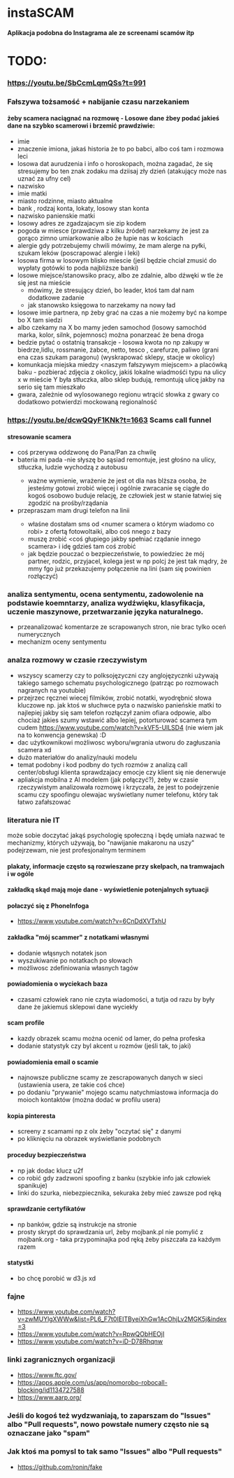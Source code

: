 # instaSCAM

#### Aplikacja podobna do Instagrama ale ze screenami scamów itp

# TODO:

### https://youtu.be/SbCcmLqmQSs?t=991



###  Fałszywa tożsamość + nabijanie czasu narzekaniem
#### żeby scamera naciągnać na rozmowę - Losowe dane żbey podać jakieś dane na szybko scamerowi i brzemić prawdziwie:
- imie
- znaczenie imiona, jakaś historia że to po babci, albo coś tam i rozmowa leci
- losowa dat aurudzenia i info o horoskopach, można zagadać, że się stresujemy bo ten znak zodaku ma dziisaj zły dzień (atakujący może nas uznać za ufny cel)
- nazwisko
- imie matki
- miasto rodzinne, miasto aktualne
- bank , rodzaj konta, lokaty, losowy stan konta
- nazwisko panienskie matki
- losowy adres ze zgadzajacym sie zip kodem
- pogoda w miesce (prawdziwa z kilku żródeł) narzekamy że jest za gorąco zimno umiarkowanie albo że łupie nas w kościach
- alergie gdy potrzebujemy chwili mówimy, że mam alerge na pyłki, szukam leków (poscrapować alergie i leki)
- losowa firma w losowym blisko miescie (jeśl będzie chciał zmusić do wypłaty gotówki to poda najbliższe banki)
- losowe miejsce/stanowsiko pracy, albo ze zdalnie, albo dźwęki w tle że się jest na mieście
  - mówimy, że stresujący dzień, bo leader, ktoś tam dał nam dodatkowe zadanie
  - jak stanowsko księgowa to narzekamy na nowy ład
- losowe imie partnera, np żeby grać na czas a nie możemy być na kompe bo X tam siedzi
- albo czekamy na X bo mamy jeden samochod (losowy samochód marka, kolor, silnk, pojemnosc) można ponarzeać że bena droga
- bedzie pytać o ostatnią transakcje - losowa kwota no np zakupy w biedrze,lidlu, rossmanie, żabce, netto, tesco , carefurze, paliwo (grani ena czas szukam paragonu) (wyskrapować sklepy, stacje w okolicy)
- komunkacja miejska miedzy <naszym fałszywym miejscem> a placówką baku - pozbierać zdjęcia z okolicy, jakiś lokalne wiadmośći typu na ulicy x w mieście Y była stłuczka, albo sklep budują, remontują ulicę jakby na serio się tam mieszkało
- gwara, zależnie od wylosowanego regionu wtrącić słowka z gwary co dodatkowo potwierdzi mockowaną regionalność

### https://youtu.be/dcwQQyF1KNk?t=1663 Scams call funnel

#### stresowanie scamera
- coś przerywa oddzwonę do Pana/Pan <imie scamera> za chwilę
- bateria mi pada
  -nie słyszę <imie scamera> bo sąsiad remontuje, jest głośno na ulicy, stłuczka, ludzie wychodzą z autobusu
  - <imie scamera> ważne wymienie, wrażenie że jest ot dla nas blższa osoba, że jesteśmy gotowi zrobić więcej i ogólnie zwracanie sę ciągłe do kogoś osobowo buduje relację, że człowiek jest w stanie łatwiej się zgodzić na prośby/rządania
- przepraszam mam drugi telefon na linii <nr innego scamu z bazy albo banku> 
  - właśne dostałam sms od <numer scamera o którym wiadomo co robi> z ofertą fotowoltaiki, albo coś nnego z bazy
  - muszę zrobić <coś głupiego jakby spełniać rządanie innego scamera> i idę gdzieś tam coś zrobić
  - jak będzie pouczać o bezpieczeństwie, to powiedziec że mój partner, rodzic, przyjacel, kolega jest w np polcj  że <scamer> jest tak mądry, że mmy fgo już przekazujemy połączenie na lini (sam się powinien rozłączyć)

### analiza sentymentu, ocena sentymentu, zadowolenie na podstawie koemntarzy, analiza wydźwięku, klasyfikacja, uczenie maszynowe, przetwarzanie języka naturalnego.

- przeanalizować komentarze ze scrapowanych stron, nie brac tylko oceń numerycznych
- mechanizm oceny sentymentu

### analza rozmowy w czasie rzeczywistym
- wszyscy scamerzy czy to polksojęzyczni czy anglojęzycznki używają takiego samego schematu psychologicznego (patrząc po rozmowach nagranych na youtubie)
- przejrzec ręcznei wiecej filmików, zrobić notatki, wyodrębnić słowa kluczowe np. jak ktoś w słuchwce pyta o nazwisko panieńskie matki to najlepiej jakby się sam telefon rozłączył zanim ofiara odpowie, albo chociaż jakies szumy wstawić albo lepiej, potorturować scamera tym cudem https://www.youtube.com/watch?v=kVF5-UlLSD4 (nie wiem jak na to konwencja genewska) :D
- dac użytkownikowi możliwosc wyboru/wgrania utworu do zagłuszania scamera xd
- dużo materiałów do analizy/nauki modelu
- temat podobny i kod podbny do tych rozmów z analizą call center/obsługi klienta sprawdzajacy emocje czy klient się nie denerwuje
- apliakcja mobilna z AI modelem (jak połączyć?), żeby w czasie rzeczywistym analizowała rozmowę i krzyczała, że jest to podejrzenie scamu czy spoofingu olewajac wyświetlany numer telefonu, który tak łatwo zafałszować

### literatura nie IT
może sobie doczytać jakąś psychologię społeczną i będę umiała nazwać te mechanizmy, których używają, bo "nawijanie makaronu na uszy" podejrzewam, nie jest profesjonalnym terminem

#### plakaty, informacje często są rozwieszane przy skelpach, na tramwajach i w ogóle

#### zakładką skąd mają moje dane - wyświetlenie potenjalnych sytuacji

#### połaczyć się z PhoneInfoga

- https://www.youtube.com/watch?v=6CnDdXVTxhU

#### zakładka "mój scammer" z notatkami własnymi

- dodanie włąsnych notatek json
- wyszukiwanie po notatkach po słowach
- możliwosc zdefiniowania własnych tagów

#### powiadomienia o wyciekach baza

- czasami człowiek rano nie czyta wiadomości, a tutja od razu by były dane że jakiemuś sklepowi dane wyciekły

#### scam profile

- kazdy obrazek scamu można ocenić od lamer, do pełna profeska
- dodanie statystyk czy byl akcent u rozmów (jeśli tak, to jaki)

#### powiadomienia email o scamie

- najnowsze publiczne scamy ze zescrapowanych danych w sieci (ustawienia usera, ze takie coś chce)
- po dodaniu "prywanie" mojego scamu natychmiastowa informacja do moioch kontaktów (można dodać w profilu usera)

#### kopia pinteresta

- screeny z scamami np z olx żeby "oczytać się" z danymi
- po kliknięciu na obrazek wyświetlanie podobnych

#### proceduy bezpieczeństwa

- np jak dodac klucz u2f
- co robić gdy zadzwoni spoofing z banku (szybkie info jak człowiek spanikuje)
- linki do szurka, niebezpiecznika, sekuraka żeby mieć zawsze pod ręką

#### sprawdzanie certyfikatów

- np banków, gdzie są instrukcje na stronie
- prosty skrypt do sprawdzania url, żeby mojbank.pl nie pomylić z mojbank.org - taka przypominajka pod ręką żeby piszczała za każdym razem

#### statystki

- bo chcę porobić w d3.js xd

### fajne
- https://www.youtube.com/watch?v=zwMUYlgXWWw&list=PL6_F7t0IEITByeiXhGw1AcOhjLv2MGK5j&index=3
- https://www.youtube.com/watch?v=RpwQObHEOjI
- https://www.youtube.com/watch?v=iD-D78Rhqnw

### linki zagranicznych organizacji
- https://www.ftc.gov/
- https://apps.apple.com/us/app/nomorobo-robocall-blocking/id1134727588
- https://www.aarp.org/

### Jeśli do kogoś też wydzwaniają, to zaparszam do "Issues" albo "Pull requests", nowo powstałe numery często nie są oznaczane jako "spam"

### Jak ktoś ma pomysl to tak samo "Issues" albo "Pull requests"


- https://github.com/ronin/fake
